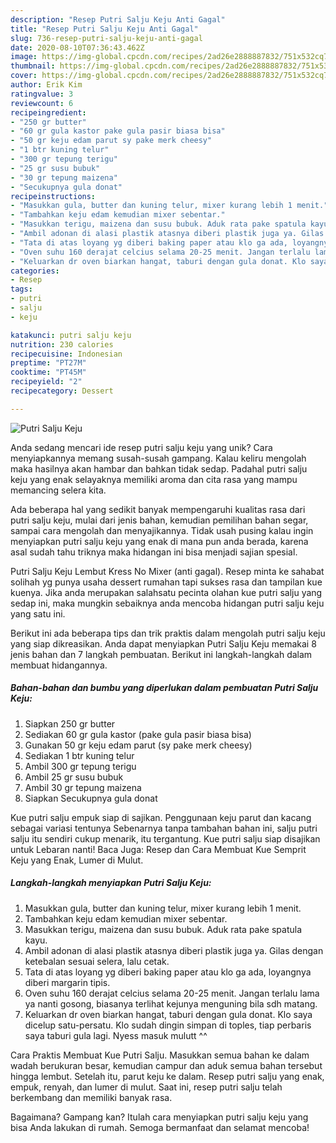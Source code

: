 ```yaml
---
description: "Resep Putri Salju Keju Anti Gagal"
title: "Resep Putri Salju Keju Anti Gagal"
slug: 736-resep-putri-salju-keju-anti-gagal
date: 2020-08-10T07:36:43.462Z
image: https://img-global.cpcdn.com/recipes/2ad26e2888887832/751x532cq70/putri-salju-keju-foto-resep-utama.jpg
thumbnail: https://img-global.cpcdn.com/recipes/2ad26e2888887832/751x532cq70/putri-salju-keju-foto-resep-utama.jpg
cover: https://img-global.cpcdn.com/recipes/2ad26e2888887832/751x532cq70/putri-salju-keju-foto-resep-utama.jpg
author: Erik Kim
ratingvalue: 3
reviewcount: 6
recipeingredient:
- "250 gr butter"
- "60 gr gula kastor pake gula pasir biasa bisa"
- "50 gr keju edam parut sy pake merk cheesy"
- "1 btr kuning telur"
- "300 gr tepung terigu"
- "25 gr susu bubuk"
- "30 gr tepung maizena"
- "Secukupnya gula donat"
recipeinstructions:
- "Masukkan gula, butter dan kuning telur, mixer kurang lebih 1 menit."
- "Tambahkan keju edam kemudian mixer sebentar."
- "Masukkan terigu, maizena dan susu bubuk. Aduk rata pake spatula kayu."
- "Ambil adonan di alasi plastik atasnya diberi plastik juga ya. Gilas dengan ketebalan sesuai selera, lalu cetak."
- "Tata di atas loyang yg diberi baking paper atau klo ga ada, loyangnya diberi margarin tipis."
- "Oven suhu 160 derajat celcius selama 20-25 menit. Jangan terlalu lama ya nanti gosong, biasanya terlihat kejunya menguning bila sdh matang."
- "Keluarkan dr oven biarkan hangat, taburi dengan gula donat. Klo saya dicelup satu-persatu. Klo sudah dingin simpan di toples, tiap perbaris saya taburi gula lagi. Nyess masuk mulutt ^^"
categories:
- Resep
tags:
- putri
- salju
- keju

katakunci: putri salju keju 
nutrition: 230 calories
recipecuisine: Indonesian
preptime: "PT27M"
cooktime: "PT45M"
recipeyield: "2"
recipecategory: Dessert

---
```



![Putri Salju Keju](https://img-global.cpcdn.com/recipes/2ad26e2888887832/751x532cq70/putri-salju-keju-foto-resep-utama.jpg)

Anda sedang mencari ide resep putri salju keju yang unik? Cara menyiapkannya memang susah-susah gampang. Kalau keliru mengolah maka hasilnya akan hambar dan bahkan tidak sedap. Padahal putri salju keju yang enak selayaknya memiliki aroma dan cita rasa yang mampu memancing selera kita.

Ada beberapa hal yang sedikit banyak mempengaruhi kualitas rasa dari putri salju keju, mulai dari jenis bahan, kemudian pemilihan bahan segar, sampai cara mengolah dan menyajikannya. Tidak usah pusing kalau ingin menyiapkan putri salju keju yang enak di mana pun anda berada, karena asal sudah tahu triknya maka hidangan ini bisa menjadi sajian spesial.

Putri Salju Keju Lembut Kress No Mixer (anti gagal). Resep minta ke sahabat solihah yg punya usaha dessert rumahan tapi sukses rasa dan tampilan kue kuenya. Jika anda merupakan salahsatu pecinta olahan kue putri salju yang sedap ini, maka mungkin sebaiknya anda mencoba hidangan putri salju keju yang satu ini.


Berikut ini ada beberapa tips dan trik praktis dalam mengolah putri salju keju yang siap dikreasikan. Anda dapat menyiapkan Putri Salju Keju memakai 8 jenis bahan dan 7 langkah pembuatan. Berikut ini langkah-langkah dalam membuat hidangannya.

<!--inarticleads1-->

##### Bahan-bahan dan bumbu yang diperlukan dalam pembuatan Putri Salju Keju:

1. Siapkan 250 gr butter
1. Sediakan 60 gr gula kastor (pake gula pasir biasa bisa)
1. Gunakan 50 gr keju edam parut (sy pake merk cheesy)
1. Sediakan 1 btr kuning telur
1. Ambil 300 gr tepung terigu
1. Ambil 25 gr susu bubuk
1. Ambil 30 gr tepung maizena
1. Siapkan Secukupnya gula donat


Kue putri salju empuk siap di sajikan. Penggunaan keju parut dan kacang sebagai variasi tentunya Sebenarnya tanpa tambahan bahan ini, salju putri salju itu sendiri cukup menarik, itu tergantung. Kue putri salju siap disajikan untuk Lebaran nanti! Baca Juga: Resep dan Cara Membuat Kue Semprit Keju yang Enak, Lumer di Mulut. 

<!--inarticleads2-->

##### Langkah-langkah menyiapkan Putri Salju Keju:

1. Masukkan gula, butter dan kuning telur, mixer kurang lebih 1 menit.
1. Tambahkan keju edam kemudian mixer sebentar.
1. Masukkan terigu, maizena dan susu bubuk. Aduk rata pake spatula kayu.
1. Ambil adonan di alasi plastik atasnya diberi plastik juga ya. Gilas dengan ketebalan sesuai selera, lalu cetak.
1. Tata di atas loyang yg diberi baking paper atau klo ga ada, loyangnya diberi margarin tipis.
1. Oven suhu 160 derajat celcius selama 20-25 menit. Jangan terlalu lama ya nanti gosong, biasanya terlihat kejunya menguning bila sdh matang.
1. Keluarkan dr oven biarkan hangat, taburi dengan gula donat. Klo saya dicelup satu-persatu. Klo sudah dingin simpan di toples, tiap perbaris saya taburi gula lagi. Nyess masuk mulutt ^^


Cara Praktis Membuat Kue Putri Salju. Masukkan semua bahan ke dalam wadah berukuran besar, kemudian campur dan aduk semua bahan tersebut hingga lembut. Setelah itu, parut keju ke dalam. Resep putri salju yang enak, empuk, renyah, dan lumer di mulut. Saat ini, resep putri salju telah berkembang dan memiliki banyak rasa. 

Bagaimana? Gampang kan? Itulah cara menyiapkan putri salju keju yang bisa Anda lakukan di rumah. Semoga bermanfaat dan selamat mencoba!
